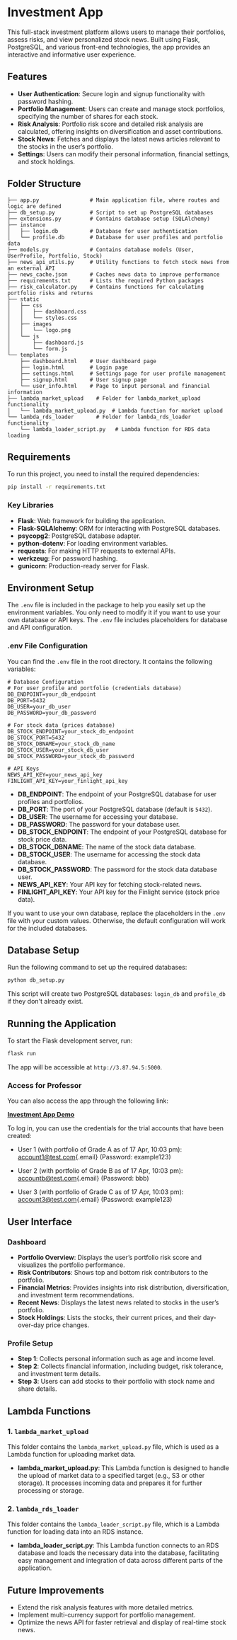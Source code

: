 # Investment App

This full-stack investment platform allows users to manage their portfolios, assess risks, and view personalized stock news. Built using Flask, PostgreSQL, and various front-end technologies, the app provides an interactive and informative user experience.

## Features

-   **User Authentication**: Secure login and signup functionality with password hashing.
-   **Portfolio Management**: Users can create and manage stock portfolios, specifying the number of shares for each stock.
-   **Risk Analysis**: Portfolio risk score and detailed risk analysis are calculated, offering insights on diversification and asset contributions.
-   **Stock News**: Fetches and displays the latest news articles relevant to the stocks in the user’s portfolio.
-   **Settings**: Users can modify their personal information, financial settings, and stock holdings.

## Folder Structure

```         
├── app.py                # Main application file, where routes and logic are defined
├── db_setup.py           # Script to set up PostgreSQL databases
├── extensions.py         # Contains database setup (SQLAlchemy)
├── instance
│   ├── login.db          # Database for user authentication
│   └── profile.db        # Database for user profiles and portfolio data
├── models.py             # Contains database models (User, UserProfile, Portfolio, Stock)
├── news_api_utils.py     # Utility functions to fetch stock news from an external API
├── news_cache.json       # Caches news data to improve performance
├── requirements.txt      # Lists the required Python packages
├── risk_calculator.py    # Contains functions for calculating portfolio risks and returns
├── static
│   ├── css
│   │   ├── dashboard.css
│   │   └── styles.css
│   ├── images
│   │   └── logo.png
│   └── js
│       ├── dashboard.js
│       └── form.js
└── templates
    ├── dashboard.html    # User dashboard page
    ├── login.html        # Login page
    ├── settings.html     # Settings page for user profile management
    ├── signup.html       # User signup page
    └── user_info.html    # Page to input personal and financial information
├── lambda_market_upload    # Folder for lambda_market_upload functionality
│   └── lambda_market_upload.py  # Lambda function for market upload
└── lambda_rds_loader       # Folder for lambda_rds_loader functionality
    └── lambda_loader_script.py   # Lambda function for RDS data loading
```

## Requirements

To run this project, you need to install the required dependencies:

``` bash
pip install -r requirements.txt
```

### Key Libraries

-   **Flask**: Web framework for building the application.
-   **Flask-SQLAlchemy**: ORM for interacting with PostgreSQL databases.
-   **psycopg2**: PostgreSQL database adapter.
-   **python-dotenv**: For loading environment variables.
-   **requests**: For making HTTP requests to external APIs.
-   **werkzeug**: For password hashing.
-   **gunicorn**: Production-ready server for Flask.

## Environment Setup

The `.env` file is included in the package to help you easily set up the environment variables. You only need to modify it if you want to use your own database or API keys. The `.env` file includes placeholders for database and API configuration.

### .env File Configuration

You can find the `.env` file in the root directory. It contains the following variables:

```         
# Database Configuration
# For user profile and portfolio (credentials database)
DB_ENDPOINT=your_db_endpoint
DB_PORT=5432
DB_USER=your_db_user
DB_PASSWORD=your_db_password

# For stock data (prices database)
DB_STOCK_ENDPOINT=your_stock_db_endpoint
DB_STOCK_PORT=5432
DB_STOCK_DBNAME=your_stock_db_name
DB_STOCK_USER=your_stock_db_user
DB_STOCK_PASSWORD=your_stock_db_password

# API Keys
NEWS_API_KEY=your_news_api_key
FINLIGHT_API_KEY=your_finlight_api_key
```

-   **DB_ENDPOINT**: The endpoint of your PostgreSQL database for user profiles and portfolios.
-   **DB_PORT**: The port of your PostgreSQL database (default is `5432`).
-   **DB_USER**: The username for accessing your database.
-   **DB_PASSWORD**: The password for your database user.
-   **DB_STOCK_ENDPOINT**: The endpoint of your PostgreSQL database for stock price data.
-   **DB_STOCK_DBNAME**: The name of the stock data database.
-   **DB_STOCK_USER**: The username for accessing the stock data database.
-   **DB_STOCK_PASSWORD**: The password for the stock data database user.
-   **NEWS_API_KEY**: Your API key for fetching stock-related news.
-   **FINLIGHT_API_KEY**: Your API key for the Finlight service (stock price data).

If you want to use your own database, replace the placeholders in the `.env` file with your custom values. Otherwise, the default configuration will work for the included databases.

## Database Setup

Run the following command to set up the required databases:

``` bash
python db_setup.py
```

This script will create two PostgreSQL databases: `login_db` and `profile_db` if they don't already exist.

## Running the Application

To start the Flask development server, run:

``` bash
flask run
```

The app will be accessible at `http://3.87.94.5:5000`.

### Access for Professor

You can also access the app through the following link:

[**Investment App Demo**](http://3.87.94.5:5000)

To log in, you can use the credentials for the trial accounts that have been created:

-   User 1 (with portfolio of Grade A as of 17 Apr, 10:03 pm): [account1\@test.com](mailto:account1@test.com){.email} (Password: example123)

-   User 2 (with portfolio of Grade B as of 17 Apr, 10:03 pm): [accountb\@test.com](mailto:accountb@test.com){.email} (Password: bbb)

-   User 3 (with portfolio of Grade C as of 17 Apr, 10:03 pm): [account3\@test.com](mailto:account3@test.com){.email} (Password: example123)

## User Interface

### Dashboard

-   **Portfolio Overview**: Displays the user’s portfolio risk score and visualizes the portfolio performance.
-   **Risk Contributors**: Shows top and bottom risk contributors to the portfolio.
-   **Financial Metrics**: Provides insights into risk distribution, diversification, and investment term recommendations.
-   **Recent News**: Displays the latest news related to stocks in the user’s portfolio.
-   **Stock Holdings**: Lists the stocks, their current prices, and their day-over-day price changes.

### Profile Setup

-   **Step 1**: Collects personal information such as age and income level.
-   **Step 2**: Collects financial information, including budget, risk tolerance, and investment term details.
-   **Step 3**: Users can add stocks to their portfolio with stock name and share details.

## Lambda Functions

### 1. `lambda_market_upload`

This folder contains the `lambda_market_upload.py` file, which is used as a Lambda function for uploading market data.

-   **lambda_market_upload.py**: This Lambda function is designed to handle the upload of market data to a specified target (e.g., S3 or other storage). It processes incoming data and prepares it for further processing or storage.

### 2. `lambda_rds_loader`

This folder contains the `lambda_loader_script.py` file, which is a Lambda function for loading data into an RDS instance.

-   **lambda_loader_script.py**: This Lambda function connects to an RDS database and loads the necessary data into the database, facilitating easy management and integration of data across different parts of the application.

## Future Improvements

-   Extend the risk analysis features with more detailed metrics.
-   Implement multi-currency support for portfolio management.
-   Optimize the news API for faster retrieval and display of real-time stock news.
